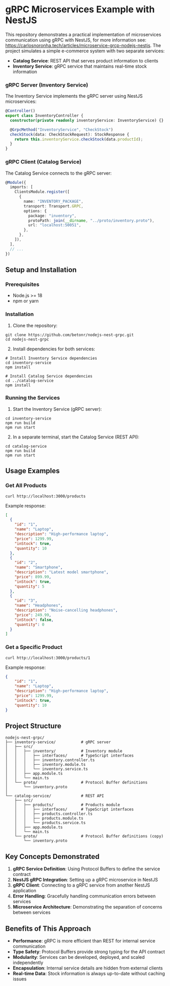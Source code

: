 # gRPC Microservices Example with NestJS

This repository demonstrates a practical implementation of microservices communication using gRPC with NestJS, for more information see: https://carlosnoronha.tech/articles/microservice-grcp-nodejs-nestjs. The project simulates a simple e-commerce system with two separate services:

- **Catalog Service**: REST API that serves product information to clients
- **Inventory Service**: gRPC service that maintains real-time stock information

### gRPC Server (Inventory Service)

The Inventory Service implements the gRPC server using NestJS microservices:

```typescript
@Controller()
export class InventoryController {
  constructor(private readonly inventoryService: InventoryService) {}

  @GrpcMethod("InventoryService", "CheckStock")
  checkStock(data: CheckStockRequest): StockResponse {
    return this.inventoryService.checkStock(data.productId);
  }
}
```

### gRPC Client (Catalog Service)

The Catalog Service connects to the gRPC server:

```typescript
@Module({
  imports: [
    ClientsModule.register([
      {
        name: "INVENTORY_PACKAGE",
        transport: Transport.GRPC,
        options: {
          package: "inventory",
          protoPath: join(__dirname, "../proto/inventory.proto"),
          url: "localhost:50051",
        },
      },
    ]),
  ],
  // ...
})
```

## Setup and Installation

### Prerequisites

- Node.js >= 18
- npm or yarn


### Installation

1. Clone the repository:

```shellscript
git clone https://github.com/betonr/nodejs-nest-grpc.git
cd nodejs-nest-grpc
```


2. Install dependencies for both services:

```shellscript
# Install Inventory Service dependencies
cd inventory-service
npm install

# Install Catalog Service dependencies
cd ../catalog-service
npm install
```


### Running the Services

1. Start the Inventory Service (gRPC server):

```shellscript
cd inventory-service
npm run build
npm run start
```


2. In a separate terminal, start the Catalog Service (REST API):

```shellscript
cd catalog-service
npm run build
npm run start
```


## Usage Examples

### Get All Products

```shellscript
curl http://localhost:3000/products
```

Example response:

```json
[
  {
    "id": "1",
    "name": "Laptop",
    "description": "High-performance laptop",
    "price": 1299.99,
    "inStock": true,
    "quantity": 10
  },
  {
    "id": "2",
    "name": "Smartphone",
    "description": "Latest model smartphone",
    "price": 899.99,
    "inStock": true,
    "quantity": 5
  },
  {
    "id": "3",
    "name": "Headphones",
    "description": "Noise-cancelling headphones",
    "price": 249.99,
    "inStock": false,
    "quantity": 0
  }
]
```

### Get a Specific Product

```shellscript
curl http://localhost:3000/products/1
```

Example response:

```json
{
    "id": "1",
    "name": "Laptop",
    "description": "High-performance laptop",
    "price": 1299.99,
    "inStock": true,
    "quantity": 10
}
```

## Project Structure

```plaintext
nodejs-nest-grpc/
├── inventory-service/           # gRPC server
│   ├── src/
│   │   ├── inventory/           # Inventory module
│   │   │   ├── interfaces/      # TypeScript interfaces
│   │   │   ├── inventory.controller.ts
│   │   │   ├── inventory.module.ts
│   │   │   └── inventory.service.ts
│   │   ├── app.module.ts
│   │   └── main.ts
│   └── proto/                   # Protocol Buffer definitions
│       └── inventory.proto
│
└── catalog-service/             # REST API
    ├── src/
    │   ├── products/            # Products module
    │   │   ├── interfaces/      # TypeScript interfaces
    │   │   ├── products.controller.ts
    │   │   ├── products.module.ts
    │   │   └── products.service.ts
    │   ├── app.module.ts
    │   └── main.ts
    └── proto/                   # Protocol Buffer definitions (copy)
        └── inventory.proto
```

## Key Concepts Demonstrated

1. **gRPC Service Definition**: Using Protocol Buffers to define the service contract
2. **NestJS gRPC Integration**: Setting up a gRPC microservice in NestJS
3. **gRPC Client**: Connecting to a gRPC service from another NestJS application
4. **Error Handling**: Gracefully handling communication errors between services
5. **Microservice Architecture**: Demonstrating the separation of concerns between services


## Benefits of This Approach

- **Performance**: gRPC is more efficient than REST for internal service communication
- **Type Safety**: Protocol Buffers provide strong typing for the API contract
- **Modularity**: Services can be developed, deployed, and scaled independently
- **Encapsulation**: Internal service details are hidden from external clients
- **Real-time Data**: Stock information is always up-to-date without caching issues

